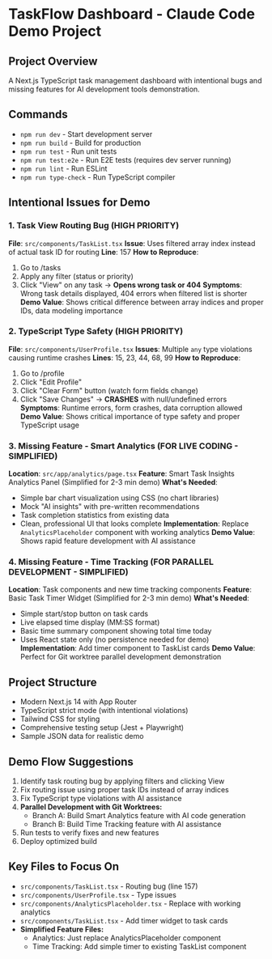 # TaskFlow Dashboard - Claude Code Demo Project

## Project Overview

A Next.js TypeScript task management dashboard with intentional bugs and missing features for AI development tools demonstration.

## Commands

- `npm run dev` - Start development server
- `npm run build` - Build for production
- `npm run test` - Run unit tests
- `npm run test:e2e` - Run E2E tests (requires dev server running)
- `npm run lint` - Run ESLint
- `npm run type-check` - Run TypeScript compiler

## Intentional Issues for Demo

### 1. Task View Routing Bug (HIGH PRIORITY)

**File**: `src/components/TaskList.tsx`
**Issue**: Uses filtered array index instead of actual task ID for routing
**Line**: 157
**How to Reproduce**:
1. Go to /tasks
2. Apply any filter (status or priority)
3. Click "View" on any task → **Opens wrong task or 404**
**Symptoms**: Wrong task details displayed, 404 errors when filtered list is shorter
**Demo Value**: Shows critical difference between array indices and proper IDs, data modeling importance

### 2. TypeScript Type Safety (HIGH PRIORITY)

**File**: `src/components/UserProfile.tsx`
**Issues**: Multiple `any` type violations causing runtime crashes
**Lines**: 15, 23, 44, 68, 99
**How to Reproduce**:

1. Go to /profile
2. Click "Edit Profile"
3. Click "Clear Form" button (watch form fields change)
4. Click "Save Changes" → **CRASHES** with null/undefined errors
   **Symptoms**: Runtime errors, form crashes, data corruption allowed
   **Demo Value**: Shows critical importance of type safety and proper TypeScript usage

### 3. Missing Feature - Smart Analytics (FOR LIVE CODING - SIMPLIFIED)

**Location**: `src/app/analytics/page.tsx`
**Feature**: Smart Task Insights Analytics Panel (Simplified for 2-3 min demo)
**What's Needed**: 
- Simple bar chart visualization using CSS (no chart libraries)
- Mock "AI insights" with pre-written recommendations
- Task completion statistics from existing data
- Clean, professional UI that looks complete
**Implementation**: Replace `AnalyticsPlaceholder` component with working analytics
**Demo Value**: Shows rapid feature development with AI assistance

### 4. Missing Feature - Time Tracking (FOR PARALLEL DEVELOPMENT - SIMPLIFIED)

**Location**: Task components and new time tracking components
**Feature**: Basic Task Timer Widget (Simplified for 2-3 min demo)
**What's Needed**: 
- Simple start/stop button on task cards
- Live elapsed time display (MM:SS format)
- Basic time summary component showing total time today
- Uses React state only (no persistence needed for demo)
**Implementation**: Add timer component to TaskList cards
**Demo Value**: Perfect for Git worktree parallel development demonstration

## Project Structure

- Modern Next.js 14 with App Router
- TypeScript strict mode (with intentional violations)
- Tailwind CSS for styling
- Comprehensive testing setup (Jest + Playwright)
- Sample JSON data for realistic demo

## Demo Flow Suggestions

1. Identify task routing bug by applying filters and clicking View
2. Fix routing issue using proper task IDs instead of array indices
3. Fix TypeScript type violations with AI assistance
4. **Parallel Development with Git Worktrees:**
   - Branch A: Build Smart Analytics feature with AI code generation
   - Branch B: Build Time Tracking feature with AI assistance
5. Run tests to verify fixes and new features
6. Deploy optimized build

## Key Files to Focus On

- `src/components/TaskList.tsx` - Routing bug (line 157)
- `src/components/UserProfile.tsx` - Type issues
- `src/components/AnalyticsPlaceholder.tsx` - Replace with working analytics
- `src/components/TaskList.tsx` - Add timer widget to task cards
- **Simplified Feature Files:**
  - Analytics: Just replace AnalyticsPlaceholder component
  - Time Tracking: Add simple timer to existing TaskList component
